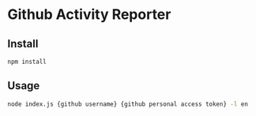 # Github Activity Reporter

## Install

```
npm install
```

## Usage

```sh
node index.js {github username} {github personal access token} -l en
```
